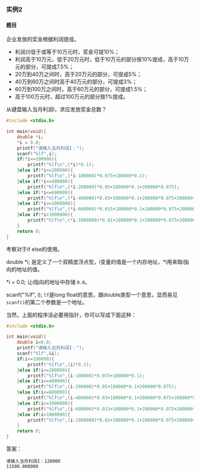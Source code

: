 ### 实例2

#### 题目

企业发放的奖金根据利润提成。

- 利润(I)低于或等于10万元时，奖金可提10%；
- 利润高于10万元，低于20万元时，低于10万元的部分按10%提成，高于10万元的部分，可提成7.5%；
- 20万到40万之间时，高于20万元的部分，可提成5%；
- 40万到60万之间时高于40万元的部分，可提成3%；
- 60万到100万之间时，高于60万元的部分，可提成1.5%；
- 高于100万元时，超过100万元的部分按1%提成。

从键盘输入当月利润I，求应发放奖金总数？

```C
#include <stdio.h>

int main(void){
    double *i;
    *i = 0.0;
    printf("请输入当月利润I：");
    scanf("%lf",i);
    if(*i<=100000){
        printf("%lf\n",(*i)*0.1);
    }else if(*i<=200000){
        printf("%lf\n",(*i-100000)*0.075+100000*0.1);
    }else if(*i<=400000){
        printf("%lf\n",(*i-200000)*0.05+100000*0.1+200000*0.075);
    }else if(*i<=600000){
        printf("%lf\n",(*i-400000)*0.03+100000*0.1+200000*0.075+200000*0.05);
    }else if(*i<=1000000){
        printf("%lf\n",(*i-600000)*0.015+100000*0.1+200000*0.075+200000*0.05+400000*0.03);
    }else if(*i>1000000){
        printf("%lf\n",(*i-1000000)*0.01+100000*0.1+200000*0.075+200000*0.05+400000*0.03+400000*0.015);
    }
    return 0;
}
```

考察对于if else的使用。

double *i; 是定义了一个双精度浮点型，i变量的值是一个内存地址，*i用来取i指向的地址的值。

*i = 0.0; 让i指向的地址中存储 `0.0`。

scanf("%lf", i); `lf`是long float的意思，跟double类型一个意思，显而易见 `scanf()`的第二个参数是一个地址。

当然，上面的程序没必要用指针，你可以写成下面这种：

```C
#include <stdio.h>

int main(void){
    double i=0.0;
    printf("请输入当月利润I：");
    scanf("%lf",&i);
    if(i<=100000){
        printf("%lf\n",(i)*0.1);
    }else if(i<=200000){
        printf("%lf\n",(i-100000)*0.075+100000*0.1);
    }else if(i<=400000){
        printf("%lf\n",(i-200000)*0.05+100000*0.1+200000*0.075);
    }else if(i<=600000){
        printf("%lf\n",(i-400000)*0.03+100000*0.1+200000*0.075+200000*0.05);
    }else if(i<=1000000){
        printf("%lf\n",(i-600000)*0.015+100000*0.1+200000*0.075+200000*0.05+400000*0.03);
    }else if(i>1000000){
        printf("%lf\n",(i-1000000)*0.01+100000*0.1+200000*0.075+200000*0.05+400000*0.03+400000*0.015);
    }
    return 0;
}
```

答案：

```
请输入当月利润I：120000
11500.000000
```
